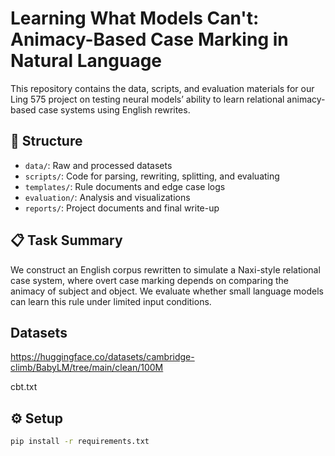 # Learning What Models Can't: Animacy-Based Case Marking in Natural Language

This repository contains the data, scripts, and evaluation materials for our Ling 575 project on testing neural models’ ability to learn relational animacy-based case systems using English rewrites.

## 📂 Structure

- `data/`: Raw and processed datasets
- `scripts/`: Code for parsing, rewriting, splitting, and evaluating
- `templates/`: Rule documents and edge case logs
- `evaluation/`: Analysis and visualizations
- `reports/`: Project documents and final write-up

## 📋 Task Summary

We construct an English corpus rewritten to simulate a Naxi-style relational case system, where overt case marking depends on comparing the animacy of subject and object. We evaluate whether small language models can learn this rule under limited input conditions.

## Datasets

https://huggingface.co/datasets/cambridge-climb/BabyLM/tree/main/clean/100M

cbt.txt

## ⚙️ Setup

```bash
pip install -r requirements.txt
```
